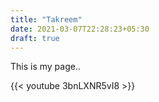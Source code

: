 ```yaml
---
title: "Takreem"
date: 2021-03-07T22:28:23+05:30
draft: true
---
```



This is my page..


{{< youtube 3bnLXNR5vI8 >}}